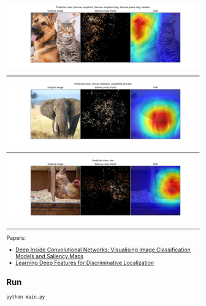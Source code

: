 
<p align="center">
  <img src="samples/Figure_1.png" alt="src1" width=768/>
</p>

----

<p align="center">
  <img src="samples/Figure_2.png" alt="src2" width=768/>
</p>

----

<p align="center">
  <img src="samples/Figure_3.png" alt="src3" width=768/>
</p>


----  
Papers: 
* <a href="https://arxiv.org/abs/1312.6034"> Deep Inside Convolutional Networks: Visualising Image Classification Models and Saliency Maps </a>
* <a href="http://cnnlocalization.csail.mit.edu/Zhou_Learning_Deep_Features_CVPR_2016_paper.pdf"> Learning Deep Features for Discriminative Localization </a> 
  

## Run
```shell
python main.py
```
